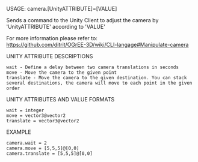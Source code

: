 USAGE:  camera.[UnityATTRIBUTE]=[VALUE]   

Sends a command to the Unity Client to adjust the camera by 'UnityATTRIBUTE' according to 'VALUE'   

For more information please refer to:   
https://github.com/ditrit/OGrEE-3D/wiki/CLI-langage#Manipulate-camera

UNITY ATTRIBUTE DESCRIPTIONS

    wait - Define a delay between two camera translations in seconds
    move - Move the camera to the given point
    translate - Move the camera to the given destination. You can stack several destinations, the camera will move to each point in the given order


UNITY ATTRIBUTES AND VALUE FORMATS

    wait = integer
    move = vector3@vector2
    translate = vector3@vector2


EXAMPLE

    camera.wait = 2
    camera.move = [5,5,5]@[0,0]
    camera.translate = [5,5,5]@[0,0]